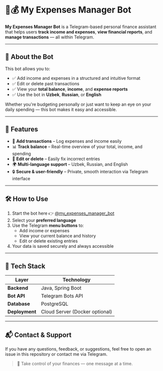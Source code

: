 # 🤖💰 My Expenses Manager Bot

**My Expenses Manager Bot** is a Telegram-based personal finance assistant that helps users **track income and expenses**, **view financial reports**, and **manage transactions** — all within Telegram.

---

## 📌 About the Bot

This bot allows you to:

- ✅ Add income and expenses in a structured and intuitive format  
- ✅ Edit or delete past transactions  
- ✅ View your **total balance**, **income**, and **expense reports**  
- ✅ Use the bot in **Uzbek**, **Russian**, or **English**

Whether you're budgeting personally or just want to keep an eye on your daily spending — this bot makes it easy and accessible.

---

## 🚀 Features

- 📍 **Add transactions** – Log expenses and income easily  
- 📊 **Track balance** – Real-time overview of your total, income, and spending  
- 📝 **Edit or delete** – Easily fix incorrect entries  
- 🌍 **Multi-language support** – Uzbek, Russian, and English  
- 🔒 **Secure & user-friendly** – Private, smooth interaction via Telegram interface

---

## 🛠 How to Use

1. Start the bot here 👉 [@my_expenses_manager_bot](https://t.me/my_expenses_manager_bot)  
2. Select your **preferred language**  
3. Use the Telegram **menu buttons** to:
   - Add income or expenses
   - View your current balance and history
   - Edit or delete existing entries
4. Your data is saved securely and always accessible

---

## 🧰 Tech Stack

| Layer       | Technology         |
|-------------|--------------------|
| **Backend** | Java, Spring Boot  |
| **Bot API** | Telegram Bots API  |
| **Database**| PostgreSQL         |
| **Deployment** | Cloud Server (Docker optional) |

---

## 📬 Contact & Support

If you have any questions, feedback, or suggestions, feel free to open an issue in this repository or contact me via Telegram.

> 🚀 Take control of your finances — one message at a time.
